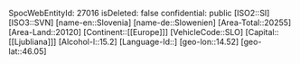 ﻿---
location: [46.05,14.52]
type: Country
tags:
- geo/Country
---
SpocWebEntityId: 27016
isDeleted: false
confidential: public
[ISO2::SI]
[ISO3::SVN]
[name-en::Slovenia]
[name-de::Slowenien]
[Area-Total::20255]
[Area-Land::20120]
[Continent::[[Europe]]]
[VehicleCode::SLO]
[Capital::[[Ljubliana]]]
[Alcohol-l::15.2]
[Language-Id::]
[geo-lon::14.52]
[geo-lat::46.05]

